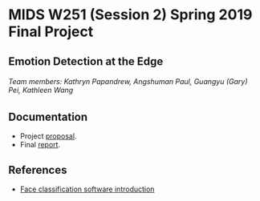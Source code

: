 # MIDS W251 (Session 2) Spring 2019 Final Project

## Emotion Detection at the Edge

###### Team members: Kathryn Papandrew, Angshuman Paul, Guangyu (Gary) Pei, Kathleen Wang

## Documentation

- Project [proposal](https://docs.google.com/presentation/d/18x4ahoXRWgacgESh0Bj7nPs34_lsWoWt2QG9ViMY2p0/edit?usp=sharing).
- Final [report](https://docs.google.com/document/d/1n8pc7hbPttw7RGwNAr7QETO0EW_AmnObN7_oOY1pgd4/edit?usp=sharing).

## References

- [Face classification software introduction](./face_classification.md)
